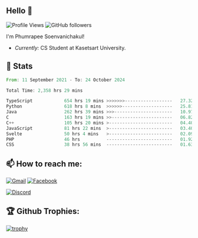 
<h2>Hello 👋</h2> 

![Profile Views](https://komarev.com/ghpvc/?username=Homiez09&label=Profile%20views&color=0e75b6&style=flat)
![GitHub followers](https://img.shields.io/github/followers/HomieZ09.svg?style=social&label=Follow)


I'm Phumrapee Soenvanichakul!

- <i>Currently:</i> CS Student at Kasetsart University.

<h2>👀 Stats</h2>

<!--START_SECTION:waka-->

```rust
From: 11 September 2021 - To: 24 October 2024

Total Time: 2,358 hrs 29 mins

TypeScript            654 hrs 19 mins >>>>>>>------------------   27.32 %
Python                618 hrs 8 mins  >>>>>>-------------------   25.81 %
Java                  262 hrs 39 mins >>>----------------------   10.97 %
C                     163 hrs 19 mins >>-----------------------   06.82 %
C++                   105 hrs 20 mins >------------------------   04.40 %
JavaScript            81 hrs 22 mins  >------------------------   03.40 %
Svelte                50 hrs 4 mins   >------------------------   02.09 %
PHP                   46 hrs          -------------------------   01.92 %
CSS                   38 hrs 56 mins  -------------------------   01.63 %
```

<!--END_SECTION:waka-->

<h2>📫 How to reach me:</h2>

<a href="mailto:phumrapeesoen1@gmail.com">![Gmail](https://img.shields.io/badge/Gmail-D14836?style=for-the-badge&logo=gmail&logoColor=white)</a> 
<a href="https://web.facebook.com/phumrapee.soenvanichakul.3/">![Facebook](https://img.shields.io/badge/Facebook-4267B2?style=for-the-badge&logo=facebook&logoColor=white)</a>

<a href="https://discord.gg/EWnAEUtFVm">![Discord](https://discord.c99.nl/widget/theme-1/297740667784921089.png)</a> 

<h2>🏆 Github Trophies:</h2>

[![trophy](https://github-profile-trophy.vercel.app/?username=Homiez09&theme=discord&row=1)](https://github.com/ryo-ma/github-profile-trophy)
